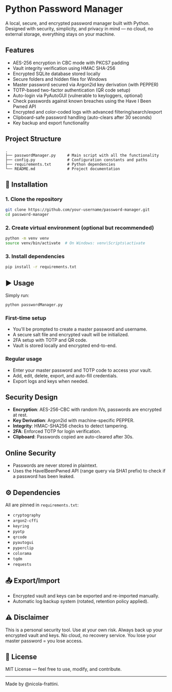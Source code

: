 #  Python Password Manager

A local, secure, and encrypted password manager built with Python. Designed with security, simplicity, and privacy in mind — no cloud, no external storage, everything stays on your machine.

##  Features

- AES-256 encryption in CBC mode with PKCS7 padding
- Vault integrity verification using HMAC SHA-256
- Encrypted SQLite database stored locally
- Secure folders and hidden files for Windows
- Master password secured via Argon2id key derivation (with PEPPER)
- TOTP-based two-factor authentication (QR code setup)
- Auto-login via PyAutoGUI (vulnerable to keyloggers, optional)
- Check passwords against known breaches using the Have I Been Pwned API
- Encrypted and color-coded logs with advanced filtering/search/export
- Clipboard-safe password handling (auto-clears after 30 seconds)
- Key backup and export functionality

##  Project Structure

```
.
├── passwordManager.py     # Main script with all the functionality
├── config.py              # Configuration constants and paths
├── requirements.txt       # Python dependencies
└── README.md              # Project documentation
```

## 🔧 Installation

### 1. Clone the repository

```bash
git clone https://github.com/your-username/password-manager.git
cd password-manager
```

### 2. Create virtual environment (optional but recommended)

```bash
python -m venv venv
source venv/bin/activate  # On Windows: venv\Scripts\activate
```

### 3. Install dependencies

```bash
pip install -r requirements.txt
```

## ▶️ Usage

Simply run:

```bash
python passwordManager.py
```

### First-time setup

- You'll be prompted to create a master password and username.
- A secure salt file and encrypted vault will be initialized.
- 2FA setup with TOTP and QR code.
- Vault is stored locally and encrypted end-to-end.

### Regular usage

- Enter your master password and TOTP code to access your vault.
- Add, edit, delete, export, and auto-fill credentials.
- Export logs and keys when needed.

##  Security Design

- **Encryption**: AES-256-CBC with random IVs, passwords are encrypted at rest.
- **Key Derivation**: Argon2id with machine-specific PEPPER.
- **Integrity**: HMAC-SHA256 checks to detect tampering.
- **2FA**: Enforced TOTP for login verification.
- **Clipboard**: Passwords copied are auto-cleared after 30s.

##  Online Security

- Passwords are never stored in plaintext.
- Uses the HaveIBeenPwned API (range query via SHA1 prefix) to check if a password has been leaked.

## ⚙️ Dependencies

All are pinned in `requirements.txt`:

- `cryptography`
- `argon2-cffi`
- `keyring`
- `pyotp`
- `qrcode`
- `pyautogui`
- `pyperclip`
- `colorama`
- `tqdm`
- `requests`

## 📤 Export/Import

- Encrypted vault and keys can be exported and re-imported manually.
- Automatic log backup system (rotated, retention policy applied).

## ⚠️ Disclaimer

This is a personal security tool. Use at your own risk. Always back up your encrypted vault and keys. No cloud, no recovery service. You lose your master password = you lose access.

## 📄 License

MIT License — feel free to use, modify, and contribute.

---

Made by @nicola-frattini.